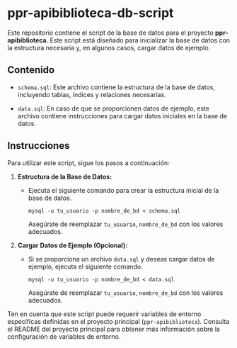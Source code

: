 # ppr-apibiblioteca-db-script

Este repositorio contiene el script de la base de datos para el proyecto **ppr-apibiblioteca**. Este script está diseñado para inicializar la base de datos con la estructura necesaria y, en algunos casos, cargar datos de ejemplo.

## Contenido

- `schema.sql`: Este archivo contiene la estructura de la base de datos, incluyendo tablas, índices y relaciones necesarias.

- `data.sql`: En caso de que se proporcionen datos de ejemplo, este archivo contiene instrucciones para cargar datos iniciales en la base de datos.

## Instrucciones

Para utilizar este script, sigue los pasos a continuación:

1. **Estructura de la Base de Datos:**

   - Ejecuta el siguiente comando para crear la estructura inicial de la base de datos.
     ```shell
     mysql -u tu_usuario -p nombre_de_bd < schema.sql
     ```
     Asegúrate de reemplazar `tu_usuario`, `nombre_de_bd` con los valores adecuados.

2. **Cargar Datos de Ejemplo (Opcional):**
   - Si se proporciona un archivo `data.sql` y deseas cargar datos de ejemplo, ejecuta el siguiente comando.
     ```shell
     mysql -u tu_usuario -p nombre_de_bd < data.sql
     ```
     Asegúrate de reemplazar `tu_usuario`, `nombre_de_bd` con los valores adecuados.

Ten en cuenta que este script puede requerir variables de entorno específicas definidas en el proyecto principal (`ppr-apibiblioteca`). Consulta el README del proyecto principal para obtener más información sobre la configuración de variables de entorno.

